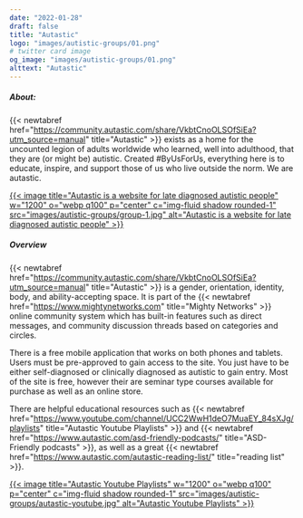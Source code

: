 ```yaml
---
date: "2022-01-28"
draft: false
title: "Autastic"
logo: "images/autistic-groups/01.png"
# twitter card image
og_image: "images/autistic-groups/01.png"
alttext: "Autastic"
---
```


##### About:
{{< newtabref  href="https://community.autastic.com/share/VkbtCnoOLSOfSiEa?utm_source=manual" title="Autastic" >}} exists as a home for the uncounted legion of adults worldwide who learned, well into adulthood, that they are (or might be) autistic. Created #ByUsForUs, everything here is to educate, inspire, and support those of us who live outside the norm. We are autastic.

<a href="https://community.autastic.com/share/VkbtCnoOLSOfSiEa?utm_source=manual" rel="external">{{< image title="Autastic is a website for late diagnosed autistic people" w="1200" o="webp q100" p="center" c="img-fluid shadow rounded-1" src="images/autistic-groups/group-1.jpg" alt="Autastic is a website for late diagnosed autistic people" >}}</a>

##### Overview
{{< newtabref  href="https://community.autastic.com/share/VkbtCnoOLSOfSiEa?utm_source=manual" title="Autastic" >}} is a gender, orientation, identity, body, and ability-accepting space. It is part of the {{< newtabref  href="https://www.mightynetworks.com" title="Mighty Networks" >}} online community system which has built-in features such as direct messages, and community discussion threads based on categories and circles. 

There is a free mobile application that works on both phones and tablets. Users must be pre-approved to gain access to the site. You just have to be either self-diagnosed or clinically diagnosed as autistic to gain entry. Most of the site is free, however their are seminar type courses available for purchase as well as an online store.

There are helpful educational resources such as {{< newtabref  href="https://www.youtube.com/channel/UCC2WwH1deO7MuaEY_84sXJg/playlists" title="Autastic Youtube Playlists" >}} and {{< newtabref  href="https://www.autastic.com/asd-friendly-podcasts/" title="ASD-Friendly podcasts" >}}, as well as a great {{< newtabref  href="https://www.autastic.com/autastic-reading-list/" title="reading list" >}}.

<a href="https://www.youtube.com/channel/UCC2WwH1deO7MuaEY_84sXJg/playlists" rel="external">{{< image title="Autastic Youtube Playlists" w="1200" o="webp q100" p="center" c="img-fluid shadow rounded-1" src="images/autistic-groups/autastic-youtube.jpg" alt="Autastic Youtube Playlists" >}}</a>
